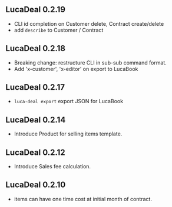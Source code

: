 ## LucaDeal 0.2.19

* CLI id completion on Customer delete, Contract create/delete
* add `describe` to Customer / Contract

## LucaDeal 0.2.18

* Breaking change: restructure CLI in sub-sub command format.
* Add 'x-customer', 'x-editor' on export to LucaBook

## LucaDeal 0.2.17

* `luca-deal export` export JSON for LucaBook

## LucaDeal 0.2.14

* Introduce Product for selling items template.

## LucaDeal 0.2.12

* Introduce Sales fee calculation.

## LucaDeal 0.2.10

* items can have one time cost at initial month of contract.
